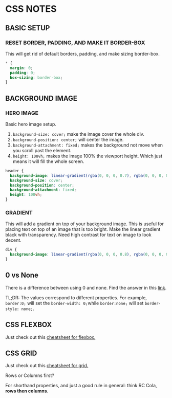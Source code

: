 # CSS NOTES

## BASIC SETUP

### RESET BORDER, PADDING, AND MAKE IT BORDER-BOX
This will get rid of default borders, padding, and make sizing border-box.
```css
* {
  margin: 0;
  padding: 0;
  box-sizing: border-box;
}
```

## BACKGROUND IMAGE

### HERO IMAGE

Basic hero image setup. 

1. `background-size: cover;` make the image cover the whole div.
2. `background-position: center;` will center the image. 
3. `background-attachment: fixed;` makes the background not move when you scroll past the element.
4. `height: 100vh;` makes the image 100% the viewport height. Which just means it will fill the whole screen.

```css
header {
  background-image: linear-gradient(rgba(0, 0, 0, 0.7), rgba(0, 0, 0, 0.7)), url(img/hero.jpg);
  background-size: cover;
  background-position: center;
  background-attachment: fixed;
  height: 100vh;
}
```

### GRADIENT
This will add a gradient on top of your background image. This is useful for placing text on top of an image that is too bright. Make the linear gradient black with transparency. Need high contrast for text on image to look decent.
```css
div {
  background-image: linear-gradient(rgba(0, 0, 0, 0.8), rgba(0, 0, 0, 0.8)), url(image);
}
```

## 0 vs None
There is a difference between using 0 and none. Find the answer in this
[link](https://stackoverflow.com/questions/10978118/0-vs-none-as-css-attribute-value).

TL;DR: The values correspond to different properties. For example, `border:0;` will set the `border-width: 0;`while `border:none;` will set `border-style: none;`.

## CSS FLEXBOX

Just check out this [cheatsheet for flexbox.](https://yoksel.github.io/flex-cheatsheet/)

## CSS GRID

Just check out this [cheatsheet for grid.](http://grid.malven.co/)

Rows or Columns first?

For shorthand properties, and just a good rule in general: think RC Cola, **rows then columns**.